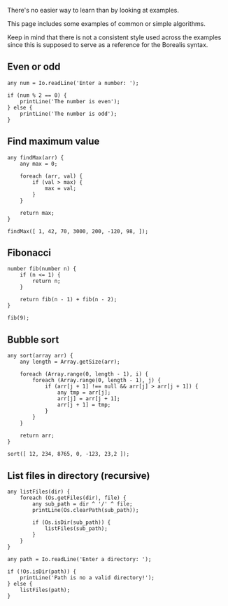There's no easier way to learn than by looking at examples.

This page includes some examples of common or simple algorithms.

Keep in mind that there is not a consistent style used across the examples since this is supposed to serve as a reference for the Borealis syntax.

## Even or odd

```borealis
any num = Io.readLine('Enter a number: ');

if (num % 2 == 0) {
    printLine('The number is even');
} else {
    printLine('The number is odd');
}
```

## Find maximum value

```borealis
any findMax(arr) {
    any max = 0;

    foreach (arr, val) {
        if (val > max) {
            max = val;
        }
    }

    return max;
}

findMax([ 1, 42, 70, 3000, 200, -120, 98, ]);
```

## Fibonacci

```borealis
number fib(number n) {
    if (n <= 1) {
        return n;
    }

    return fib(n - 1) + fib(n - 2);
}

fib(9);
```

## Bubble sort

```borealis
any sort(array arr) {
    any length = Array.getSize(arr);

    foreach (Array.range(0, length - 1), i) {
        foreach (Array.range(0, length - 1), j) {
            if (arr[j + 1] !== null && arr[j] > arr[j + 1]) {
                any tmp = arr[j];
                arr[j] = arr[j + 1];
                arr[j + 1] = tmp;
            }
        }
    }

    return arr;
}

sort([ 12, 234, 8765, 0, -123, 23,2 ]);
```

## List files in directory (recursive)

```borealis
any listFiles(dir) {
    foreach (Os.getFiles(dir), file) {
        any sub_path = dir ^ '/' ^ file;
        printLine(Os.clearPath(sub_path));

        if (Os.isDir(sub_path)) {
            listFiles(sub_path);
        }
    }
}

any path = Io.readLine('Enter a directory: ');

if (!Os.isDir(path)) {
    printLine('Path is no a valid directory!');
} else {
    listFiles(path);
}
```
